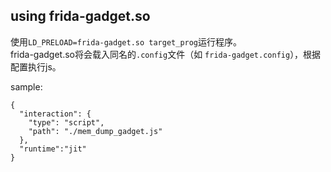 ## using frida-gadget.so
使用`LD_PRELOAD=frida-gadget.so target_prog`运行程序。  
frida-gadget.so将会载入同名的`.config`文件（如 `frida-gadget.config`），根据配置执行js。

sample:  
```
{
  "interaction": {
    "type": "script",
    "path": "./mem_dump_gadget.js"
  },
  "runtime":"jit"
}
```
